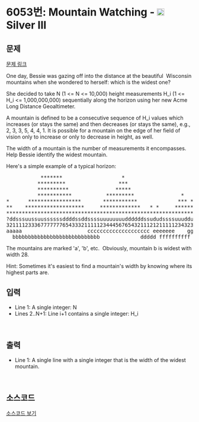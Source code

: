 # 6053번: Mountain Watching - <img src="https://static.solved.ac/tier_small/8.svg" style="height:20px" /> Silver III

<!-- performance -->

<!-- 문제 제출 후 깃허브에 푸시를 했을 때 제출한 코드의 성능이 입력될 공간입니다.-->

<!-- end -->

## 문제

[문제 링크](https://boj.kr/6053)


<p>One day, Bessie was gazing off into the distance at the beautiful &nbsp;Wisconsin mountains when she wondered to herself: which is the widest one?</p>

<p>She decided to take N (1 &lt;= N &lt;= 10,000) height measurements H_i (1 &lt;= H_i &lt;= 1,000,000,000) sequentially along the horizon using her new Acme Long Distance Geoaltimeter.&nbsp;</p>

<p>A mountain is defined to be a consecutive sequence of H_i values which increases (or stays the same) and then decreases (or stays the same), e.g., 2, 3, 3, 5, 4, 4, 1. It is possible for a mountain on the edge of her field of vision only to increase or only to decrease in height, as well.</p>

<p>The width of a mountain is the number of measurements it encompasses. Help Bessie identify the widest mountain.</p>

<p>Here's a simple example of a typical horizon:</p>

<pre>           *******                   *
          *********                 ***
          **********               *****
          ***********           *********               *
*      *****************       ***********             *** *
**    *******************     *************   * *     *******      *
**********************************************************************
?ddsssuussuussssssddddssddssssuuuuuuuuddddddssududssssuuudduddsssssuds
3211112333677777776543332111112344456765432111212111112343232111111211
aaaaa                     cccccccccccccccccccc eeeeeee    ggggggggg
  bbbbbbbbbbbbbbbbbbbbbbbbbbbb             ddddd ffffffffff  hhhhhhhhh</pre>

<p>The mountains are marked 'a', 'b', etc. &nbsp;Obviously, mountain b is widest with width 28.</p>

<p>Hint: Sometimes it's easiest to find a mountain's width by knowing where its highest parts are.</p>



## 입력


<ul>
<li>Line 1: A single integer: N</li>
<li>Lines 2..N+1: Line i+1 contains a single integer: H_i</li>
</ul>

<p>&nbsp;</p>



## 출력


<ul>
<li>Line 1: A single line with a single integer that is the width of the widest mountain.</li>
</ul>

<p>&nbsp;</p>



## 소스코드

[소스코드 보기](Mountain%20Watching.cpp)